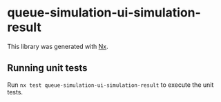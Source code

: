 # queue-simulation-ui-simulation-result

This library was generated with [Nx](https://nx.dev).

## Running unit tests

Run `nx test queue-simulation-ui-simulation-result` to execute the unit tests.
